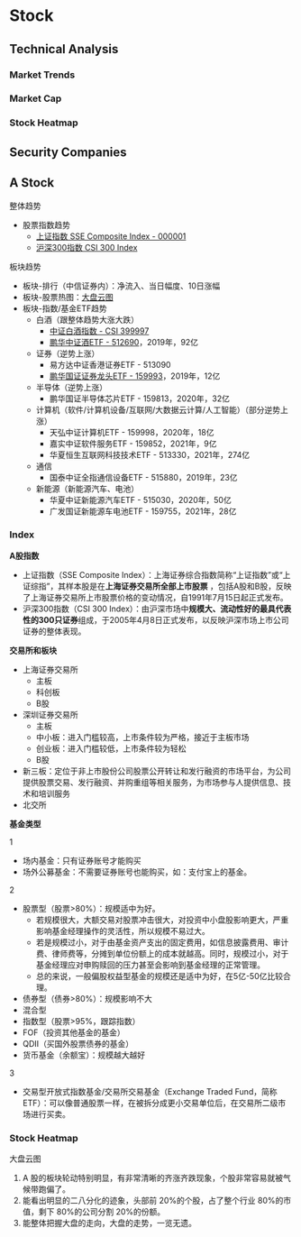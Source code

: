 <script setup>
import { ref } from 'vue';
import NavContainer from '../components/NavContainer.vue';
import newsData from '../assets/finance/stock.json';

const data = ref(newsData);
</script>

# Stock

## Technical Analysis

### Market Trends

<NavContainer :data="data.technicalAnalysis.marketTrends"/>

### Market Cap

<NavContainer :data="data.technicalAnalysis.marketCap"/>

### Stock Heatmap

<NavContainer :data="data.technicalAnalysis.heatmap"/>

## Security Companies

<NavContainer :data="data.securityCompanies"/>

## A Stock

整体趋势

- 股票指数趋势
  - [上证指数 SSE Composite Index - 000001](https://www.tradingview.com/chart/yZRaRQET/?symbol=SSE%3A000001)
  - [沪深300指数 CSI 300 Index](https://www.tradingview.com/chart/yZRaRQET/?symbol=SSE%3A000300)

板块趋势

- 板块-排行（中信证券内）：净流入、当日幅度、10日涨幅
- 板块-股票热图：[大盘云图](https://dapanyuntu.com/)
- 板块-指数/基金ETF趋势
  - 白酒（跟整体趋势大涨大跌）
    - [中证白酒指数 - CSI 399997](https://www.tradingview.com/chart/yZRaRQET/?symbol=SSE%3A399997)
    - [鹏华中证酒ETF - 512690](https://www.tradingview.com/chart/yZRaRQET/?symbol=SSE%3A512690)，2019年，92亿
  - 证券（逆势上涨）
    - 易方达中证香港证券ETF - 513090
    - [鹏华国证证券龙头ETF - 159993](https://www.tradingview.com/chart/yZRaRQET/?symbol=SZSE%3A159993)，2019年，12亿
  - 半导体（逆势上涨）
    - 鹏华国证半导体芯片ETF - 159813，2020年，32亿
  - 计算机（软件/计算机设备/互联网/大数据云计算/人工智能）（部分逆势上涨）
    - 天弘中证计算机ETF - 159998，2020年，18亿
    - 嘉实中证软件服务ETF - 159852，2021年，9亿
    - 华夏恒生互联网科技技术ETF - 513330，2021年，274亿
  - 通信
    - 国泰中证全指通信设备ETF - 515880，2019年，23亿
  - 新能源（新能源汽车、电池）
    - 华夏中证新能源汽车ETF - 515030，2020年，50亿
    - 广发国证新能源车电池ETF - 159755，2021年，28亿

### Index

**A股指数**

- 上证指数（SSE Composite Index）：上海证券综合指数简称“上证指数”或“上证综指”，其样本股是在**上海证券交易所全部上市股票**
  ，包括A股和B股，反映了上海证券交易所上市股票价格的变动情况，自1991年7月15日起正式发布。
- 沪深300指数（CSI 300 Index）：由沪深市场中**规模大、流动性好的最具代表性的300只证券**组成，于2005年4月8日正式发布，以反映沪深市场上市公司证券的整体表现。

**交易所和板块**

- 上海证券交易所
  - 主板
  - 科创板
  - B股
- 深圳证券交易所
  - 主板
  - 中小板：进入门槛较高，上市条件较为严格，接近于主板市场
  - 创业板：进入门槛较低，上市条件较为轻松
  - B股
- 新三板：定位于非上市股份公司股票公开转让和发行融资的市场平台，为公司提供股票交易、发行融资、并购重组等相关服务，为市场参与人提供信息、技术和培训服务
- 北交所

**基金类型**

1

- 场内基金：只有证券账号才能购买
- 场外公募基金：不需要证券账号也能购买，如：支付宝上的基金。

2

- 股票型（股票>80%）：规模适中为好。
  - 若规模很大，大额交易对股票冲击很大，对投资中小盘股影响更大，严重影响基金经理操作的灵活性，所以规模不易过大。
  - 若是规模过小，对于由基金资产支出的固定费用，如信息披露费用、审计费、律师费等，分摊到单位份额上的成本就越高。同时，规模过小，对于基金经理应对申购赎回的压力甚至会影响到基金经理的正常管理。
  - 总的来说，一般偏股权益型基金的规模还是适中为好，在5亿-50亿比较合理。
- 债券型（债券>80%）：规模影响不大
- 混合型
- 指数型（股票>95%，跟踪指数）
- FOF（投资其他基金的基金）
- QDII（买国外股票债券的基金）
- 货币基金（余额宝）：规模越大越好

3

- 交易型开放式指数基金/交易所交易基金（Exchange Traded Fund，简称ETF）：可以像普通股票一样，在被拆分成更小交易单位后，在交易所二级市场进行买卖。

### Stock Heatmap

<NavContainer :data="data.aStock.heatmap"/>

大盘云图

1. A 股的板块轮动特别明显，有非常清晰的齐涨齐跌现象，个股非常容易就被气候带跑偏了。
2. 能看出明显的二八分化的迹象，头部前 20%的个股，占了整个行业 80%的市值，剩下 80%的公司分割 20%的份额。
3. 能整体把握大盘的走向，大盘的走势，一览无遗。
